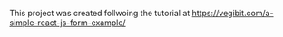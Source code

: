 This project was created follwoing the tutorial at https://vegibit.com/a-simple-react-js-form-example/
